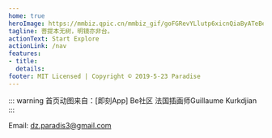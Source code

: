 ```yaml
---
home: true
heroImage: https://mmbiz.qpic.cn/mmbiz_gif/goFGRevYLlutp6xicnQiaByATeBeu4ThkT8Piarric7ibeaiaaeh0J80GpQ9N2DuugRtq09cOfwdAfQXEyfJrJIMAySg/0?wx_fmt=gif
tagline: 菩提本无树，明镜亦非台。
actionText: Start Explore
actionLink: /nav
features:
- title: 
  details:
footer: MIT Licensed | Copyright © 2019-5-23 Paradise
---
```


::: warning
首页动图来自：[即刻App] Be社区 法国插画师Guillaume Kurkdjian
:::


Email: dz.paradis3@gmail.com